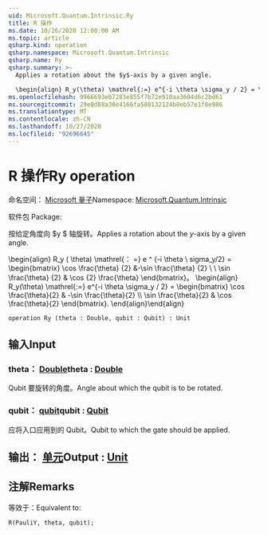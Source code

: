 ```yaml
---
uid: Microsoft.Quantum.Intrinsic.Ry
title: R 操作
ms.date: 10/26/2020 12:00:00 AM
ms.topic: article
qsharp.kind: operation
qsharp.namespace: Microsoft.Quantum.Intrinsic
qsharp.name: Ry
qsharp.summary: >-
  Applies a rotation about the $y$-axis by a given angle.

  \begin{align} R_y(\theta) \mathrel{:=} e^{-i \theta \sigma_y / 2} = \begin{bmatrix} \cos \frac{\theta}{2} & -\sin \frac{\theta}{2}  \\\\ \sin \frac{\theta}{2} & \cos \frac{\theta}{2} \end{bmatrix}. \end{align}
ms.openlocfilehash: 9966693eb7283e855f7b72e910aa3604d6c2bd61
ms.sourcegitcommit: 29e0d88a30e4166fa580132124b0eb57e1f0e986
ms.translationtype: MT
ms.contentlocale: zh-CN
ms.lasthandoff: 10/27/2020
ms.locfileid: "92696645"
---
```

# <a name="ry-operation"></a><span data-ttu-id="fa116-102">R 操作</span><span class="sxs-lookup"><span data-stu-id="fa116-102">Ry operation</span></span>

<span data-ttu-id="fa116-103">命名空间： [Microsoft 量子](xref:Microsoft.Quantum.Intrinsic)</span><span class="sxs-lookup"><span data-stu-id="fa116-103">Namespace: [Microsoft.Quantum.Intrinsic](xref:Microsoft.Quantum.Intrinsic)</span></span>

<span data-ttu-id="fa116-104">软件包 [](https://nuget.org/packages/)</span><span class="sxs-lookup"><span data-stu-id="fa116-104">Package: [](https://nuget.org/packages/)</span></span>


<span data-ttu-id="fa116-105">按给定角度向 $y $ 轴旋转。</span><span class="sxs-lookup"><span data-stu-id="fa116-105">Applies a rotation about the $y$-axis by a given angle.</span></span>

<span data-ttu-id="fa116-106">\begin{align} R_y ( \theta) \mathrel{： =} e ^ {-i \theta \ sigma_y/2} = \begin{bmatrix} \cos \frac{\theta} {2} &-\sin \frac{\theta} {2} \\ \\ \sin \frac{\theta} {2} & \cos {2} \frac{\theta} \end{bmatrix}。  </span><span class="sxs-lookup"><span data-stu-id="fa116-106">\begin{align} R_y(\theta) \mathrel{:=} e^{-i \theta \sigma_y / 2} = \begin{bmatrix} \cos \frac{\theta}{2} & -\sin \frac{\theta}{2}  \\\\ \sin \frac{\theta}{2} & \cos \frac{\theta}{2} \end{bmatrix}.</span></span>
<span data-ttu-id="fa116-107">\end{align}</span><span class="sxs-lookup"><span data-stu-id="fa116-107">\end{align}</span></span>

```qsharp
operation Ry (theta : Double, qubit : Qubit) : Unit
```


## <a name="input"></a><span data-ttu-id="fa116-108">输入</span><span class="sxs-lookup"><span data-stu-id="fa116-108">Input</span></span>

### <a name="theta--double"></a><span data-ttu-id="fa116-109">theta： [Double](xref:microsoft.quantum.lang-ref.double)</span><span class="sxs-lookup"><span data-stu-id="fa116-109">theta : [Double](xref:microsoft.quantum.lang-ref.double)</span></span>

<span data-ttu-id="fa116-110">Qubit 要旋转的角度。</span><span class="sxs-lookup"><span data-stu-id="fa116-110">Angle about which the qubit is to be rotated.</span></span>


### <a name="qubit--qubit"></a><span data-ttu-id="fa116-111">qubit： [qubit](xref:microsoft.quantum.lang-ref.qubit)</span><span class="sxs-lookup"><span data-stu-id="fa116-111">qubit : [Qubit](xref:microsoft.quantum.lang-ref.qubit)</span></span>

<span data-ttu-id="fa116-112">应将入口应用到的 Qubit。</span><span class="sxs-lookup"><span data-stu-id="fa116-112">Qubit to which the gate should be applied.</span></span>



## <a name="output--unit"></a><span data-ttu-id="fa116-113">输出： [单元](xref:microsoft.quantum.lang-ref.unit)</span><span class="sxs-lookup"><span data-stu-id="fa116-113">Output : [Unit](xref:microsoft.quantum.lang-ref.unit)</span></span>



## <a name="remarks"></a><span data-ttu-id="fa116-114">注解</span><span class="sxs-lookup"><span data-stu-id="fa116-114">Remarks</span></span>

<span data-ttu-id="fa116-115">等效于：</span><span class="sxs-lookup"><span data-stu-id="fa116-115">Equivalent to:</span></span>

```qsharp
R(PauliY, theta, qubit);
```